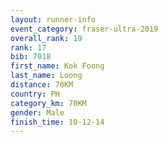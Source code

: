 ```yaml
---
layout: runner-info 
event_category: fraser-ultra-2019 
overall_rank: 19
rank: 17
bib: 7018
first_name: Kok Foong
last_name: Loong
distance: 70KM
country: PH
category_km: 70KM
gender: Male
finish_time: 10-12-14
---
```

